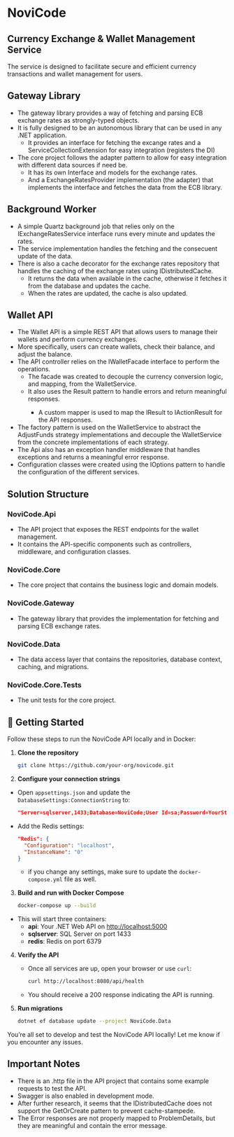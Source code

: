 ﻿# NoviCode

## Currency Exchange & Wallet Management Service

The service is designed to facilitate secure and efficient currency transactions and wallet management for users.
## Gateway Library
- The gateway library provides a way of fetching and parsing ECB exchange rates as strongly-typed objects.
- It is fully designed to be an autonomous library that can be used in any .NET application.
  - It provides an interface for fetching the excange rates and a ServiceCollectionExtension for easy integration (registers the DI)
- The core project follows the adapter pattern to allow for easy integration with different data sources if need be.
  - It has its own Interface and models for the exchange rates.
  - And a ExchangeRatesProvider implementation (the adapter) that implements the interface and fetches the data from the ECB library.

## Background Worker
- A simple Quartz background job that relies only on the IExchangeRatesService interface runs every minute and updates the rates.
- The service implementation handles the fetching and the consecuent update of the data.
- There is also a cache decorator for the exchange rates repository that handles the caching of the exchange rates using IDistributedCache.
  - It returns the data when available in the cache, otherwise it fetches it from the database and updates the cache.
  - When the rates are updated, the cache is also updated.

## Wallet API
- The Wallet API is a simple REST API that allows users to manage their wallets and perform currency exchanges.
- More specifically, users can create wallets, check their balance, and adjust the balance.
- The API controller relies on the IWalletFacade interface to perform the operations.
  - The facade was created to decouple the currency conversion logic, and mapping, from the WalletService.
  - It also uses the Result<T> pattern to handle errors and return meaningful responses.
    - A custom mapper is used to map the IResult<T> to IActionResult for the API responses.
- The factory pattern is used on the WalletService to abstract the AdjustFunds strategy implementations and decouple the WalletService from the concrete implementations of each strategy.
- The Api also has an exception handler middleware that handles exceptions and returns a meaningful error response.
- Configuration classes were created using the IOptions<T> pattern to handle the configuration of the different services.

## Solution Structure
### NoviCode.Api
  - The API project that exposes the REST endpoints for the wallet management.
  - It contains the API-specific components such as controllers, middleware, and configuration classes.
### NoviCode.Core
  - The core project that contains the business logic and domain models.
### NoviCode.Gateway
  - The gateway library that provides the implementation for fetching and parsing ECB exchange rates.
### NoviCode.Data
  - The data access layer that contains the repositories, database context, caching, and migrations.
### NoviCode.Core.Tests
- The unit tests for the core project.

## 🚀 Getting Started

Follow these steps to run the NoviCode API locally and in Docker:

1. **Clone the repository**

   ```bash
   git clone https://github.com/your-org/novicode.git
   ```

2. **Configure your connection strings**

  - Open `appsettings.json` and update the `DatabaseSettings:ConnectionString` to:
    ```json
    "Server=sqlserver,1433;Database=NoviCode;User Id=sa;Password=YourStrong@Passw0rd;TrustServerCertificate=True;"
    ```
  - Add the Redis settings:
    ```json
    "Redis": {
      "Configuration": "localhost",
      "InstanceName": "0"
    }
    ```
    - if you change any settings, make sure to update the `docker-compose.yml` file as well.
    

3. **Build and run with Docker Compose**

   ```bash
   docker-compose up --build
   ```

  - This will start three containers:
    - **api**: Your .NET Web API on [http://localhost:5000](http://localhost:5000)
    - **sqlserver**: SQL Server on port 1433
    - **redis**: Redis on port 6379

4. **Verify the API**

    - Once all services are up, open your browser or use `curl`:
      ```bash
      curl http://localhost:8080/api/health
      ```
    - You should receive a 200 response indicating the API is running.  

5. **Run migrations**  
   ```bash
   dotnet ef database update --project NoviCode.Data
   ```

You’re all set to develop and test the NoviCode API locally! Let me know if you encounter any issues.

## Important Notes
- There is an .http file in the API project that contains some example requests to test the API.
- Swagger is also enabled in development mode.
- After further research, it seems that the IDistributedCache does not support the GetOrCreate pattern to prevent cache-stampede.
- The Error responses are not properly mapped to ProblemDetails, but they are meaningful and contain the error message.